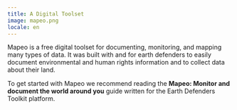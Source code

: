 ```yaml
---
title: A Digital Toolset
image: mapeo.png
locale: en
---
```


Mapeo is a free digital toolset for documenting, monitoring, and mapping many types of data.
It was built with and for earth defenders to easily document environmental and human rights information and to collect data about their land.

To get started with Mapeo we recommend reading the **Mapeo: Monitor and document the world around you** guide written for the Earth Defenders Toolkit platform.

<app-button :color="true" target="_self" link="/apps/mapeo" text="Download Mapeo"></app-button>

<app-button localUrl=":8086/earthdefenderstoolkit/https://www.earthdefenderstoolkit.com/toolkit/mapeo-monitor-and-document-the-world-around-you/" text="Read the guide"></app-button>
